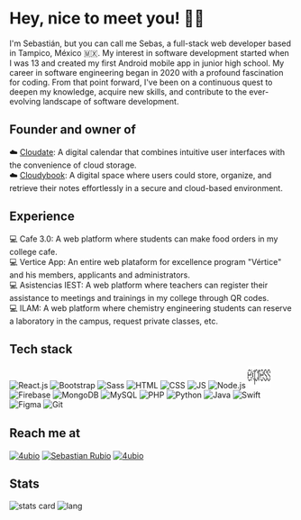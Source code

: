 # Hey, nice to meet you! 👋🏽

I'm Sebastián, but you can call me Sebas, a full-stack web developer based in Tampico, México 🇲🇽. My interest in software development started when I was 13 and created my first Android mobile app in junior high school. My career in software engineering began in 2020 with a profound fascination for coding. From that point forward, I've been on a continuous quest to deepen my knowledge, acquire new skills, and contribute to the ever-evolving landscape of software development.

## Founder and owner of

<!-- 🌴 [Tamfy.mx](https://tamfy.mx): A social network where businesses in Tampico, Madero, and Altamira showcase their products and services, reach a wider audience, and thrive in a digital age. <br> -->
☁️ [Cloudate](https://cloudate.netlify.app/): A digital calendar that combines intuitive user interfaces with the convenience of cloud storage. <br>
☁️ [Cloudybook](https://cloudybook.netlify.app/): A digital space where users could store, organize, and retrieve their notes effortlessly in a secure and cloud-based environment. <br>

## Experience

💻 Cafe 3.0: A web platform where students can make food orders in my college cafe. <br>
💻 Vertice App: An entire web plataform for excellence program "Vértice" and his members, applicants and administrators. <br>
💻 Asistencias IEST: A web platform where teachers can register their assistance to meetings and trainings in my college through QR codes. <br>
💻 ILAM: A web platform where chemistry engineering students can reserve a laboratory in the campus, request private classes, etc. <br>

## Tech stack

<p float="left">
    <img src="https://raw.githubusercontent.com/rahuldkjain/github-profile-readme-generator/master/src/images/icons/FrontendDevelopment/reactjs.svg" alt="React.js" height="40" width="40" /> 
    <img src="https://raw.githubusercontent.com/rahuldkjain/github-profile-readme-generator/master/src/images/icons/FrontendDevelopment/bootstrap.svg" alt="Bootstrap" height="40" width="40" /> 
    <img src="https://raw.githubusercontent.com/rahuldkjain/github-profile-readme-generator/master/src/images/icons/FrontendDevelopment/sass.svg" alt="Sass" height="40" width="40" /> 
    <img src="https://raw.githubusercontent.com/rahuldkjain/github-profile-readme-generator/master/src/images/icons/FrontendDevelopment/html.svg" alt="HTML" height="40" width="40" /> 
    <img src="https://raw.githubusercontent.com/rahuldkjain/github-profile-readme-generator/master/src/images/icons/FrontendDevelopment/css.svg" alt="CSS" height="40" width="40" /> 
    <img src="https://raw.githubusercontent.com/rahuldkjain/github-profile-readme-generator/master/src/images/icons/ProgrammingLanguages/javascript.svg" alt="JS" height="40" width="40" /> 
    <img src="https://raw.githubusercontent.com/rahuldkjain/github-profile-readme-generator/master/src/images/icons/BackendDevelopment/nodejs.svg" alt="Node.js" height="40" width="40" /> 
    <img src="https://raw.githubusercontent.com/rahuldkjain/github-profile-readme-generator/master/src/images/icons/BackendDevelopment/express.svg" alt="Express.js" height="40" width="40" /> 
    <img src="https://raw.githubusercontent.com/rahuldkjain/github-profile-readme-generator/master/src/images/icons/BaaS/firebase.svg" alt="Firebase" height="40" width="40" /> 
    <img src="https://raw.githubusercontent.com/rahuldkjain/github-profile-readme-generator/master/src/images/icons/Database/mongodb.svg" alt="MongoDB" height="40" width="40" /> 
    <img src="https://raw.githubusercontent.com/rahuldkjain/github-profile-readme-generator/master/src/images/icons/Database/mysql.svg" alt="MySQL" height="40" width="40" /> 
    <img src="https://raw.githubusercontent.com/rahuldkjain/github-profile-readme-generator/master/src/images/icons/ProgrammingLanguages/php.svg" alt="PHP" height="40" width="40" /> 
    <img src="https://raw.githubusercontent.com/rahuldkjain/github-profile-readme-generator/master/src/images/icons/ProgrammingLanguages/python.svg" alt="Python" height="40" width="40" /> 
    <img src="https://raw.githubusercontent.com/rahuldkjain/github-profile-readme-generator/master/src/images/icons/ProgrammingLanguages/java.svg" alt="Java" height="40" width="40" /> 
    <img src="https://raw.githubusercontent.com/rahuldkjain/github-profile-readme-generator/master/src/images/icons/ProgrammingLanguages/swift.svg" alt="Swift" height="40" width="40" /> 
    <img src="https://raw.githubusercontent.com/rahuldkjain/github-profile-readme-generator/master/src/images/icons/Software/figma.svg" alt="Figma" height="40" width="40" /> 
    <img src="https://raw.githubusercontent.com/rahuldkjain/github-profile-readme-generator/master/src/images/icons/Other/git.svg" alt="Git" height="40" width="40" /> 
</p>

## Reach me at

<p float="left">
    <a href="https://www.instagram.com/4ubio/" target="blank"><img align="center" src="https://raw.githubusercontent.com/rahuldkjain/github-profile-readme-generator/master/src/images/icons/Social/instagram.svg" alt="4ubio" height="30" width="40" /></a>
    <a href="https://www.linkedin.com/in/sebastiánrubi0/" target="blank"><img align="center" src="https://raw.githubusercontent.com/rahuldkjain/github-profile-readme-generator/master/src/images/icons/Social/linked-in-alt.svg" alt="Sebastian Rubio" height="30" width="40" /></a>
    <a href="https://github.com/4ubio" target="blank"><img align="center" src="https://raw.githubusercontent.com/rahuldkjain/github-profile-readme-generator/master/src/images/icons/Social/github.svg" alt="4ubio" height="30" width="40" /></a>
</p>

## Stats

<p>
    <img alt= "stats card" height="150" src="https://github-readme-stats.vercel.app/api?username=4ubio&count_private=true&theme=github_dark&show_icons=true">
    <img alt="lang" height="150" src="https://github-readme-stats.vercel.app/api/top-langs/?username=4ubio&layout=compact&theme=github_dark">
</p>
